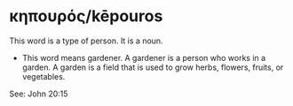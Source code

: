 # κηπουρός/kēpouros
This word is a type of person. It is a noun. 

* This word means gardener. A gardener is a person who works in a garden. A garden is a field that is used to grow herbs, flowers, fruits, or vegetables.

See: John 20:15
